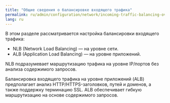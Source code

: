 ```yaml
---
title: "Общие сведения о балансировке входящего трафика"
permalink: ru/admin/configuration/network/incoming-traffic-balancing-overview.html
lang: ru
---
```


В этом разделе рассматривается настройка балансировки входящего трафика:

- NLB (Network Load Balancing) — на уровне сети.
- ALB (Application Load Balancing) — на уровне приложений.

NLB подразумевает маршрутизацию трафика на уровне IP/портов без анализа содержимого запросов.

Балансировка входящего трафика на уровне приложений (ALB) предполагает анализ HTTP/HTTPS-заголовков, путей и доменов, а также поддержку терминацию SSL. ALB обеспечивает гибкую маршрутизацию на основе содержимого запросов.
